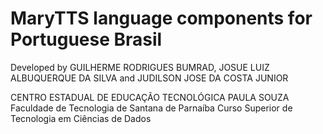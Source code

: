 # MaryTTS language components for Portuguese Brasil

Developed by GUILHERME RODRIGUES BUMRAD, JOSUE LUIZ ALBUQUERQUE DA SILVA and JUDILSON JOSE DA COSTA JUNIOR

CENTRO ESTADUAL DE EDUCAÇÃO TECNOLÓGICA PAULA SOUZA
Faculdade de Tecnologia de Santana de Parnaíba
Curso Superior de Tecnologia em Ciências de Dados
